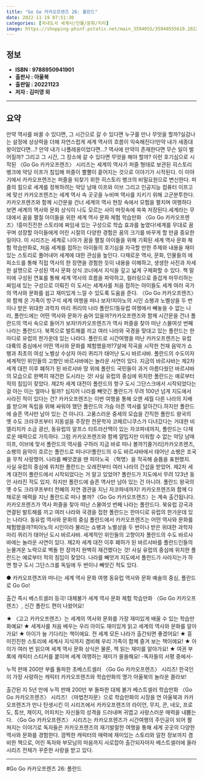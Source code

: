 ```yaml
---
title: "Go Go 카카오프렌즈 26: 폴란드"
date: 2022-11-19 07:51:30
categories: [국내도서 세계사/인물/문화/지리]
image: https://shopping-phinf.pstatic.net/main_3594055/35940555619.20221118202035.jpg
---
```


## **정보**

- **ISBN : 9788950941901**
- **출판사 : 아울북**
- **출판일 : 20221123**
- **저자 : 김미영 외**

------



## **요약**

만약 역사를 바꿀 수 있다면, 그 시간으로 갈 수 있다면 누구를 만나 무엇을 할까?실감나는 설정에 상상력을 더해 자연스럽게 세계 역사의 흐름이 익숙해진다!만약 내가 세종대왕이었다면…? 만약 내가 나폴레옹이었다면…? 역사에 만약이 존재한다면 무슨 일이 벌어질까? 그리고 그 시간, 그 장소에 갈 수 있다면 무엇을 해야 할까? 이런 호기심으로 시작된 〈Go Go 카카오프렌즈〉 시리즈는 세계의 역사가 퍼즐 형태로 보관된 히스토리 뱅크에 악당 이프가 침입해 퍼즐이 뿔뿔이 흩어지는 것으로 이야기가 시작된다. 이 이야기에서 카카오프렌즈는 퍼즐을 되찾기 위한 히스토리 뱅크의 비밀요원으로 변신한다. 퍼즐의 힘으로 세계를 정복하려는 악당 남매 이프와 이브 그리고 인공지능 컴퓨터 이프고에 맞선 카카오프렌즈는 세계 역사 속 곳곳을 누비며 역사를 지키기 위해 고군분투한다. 카카오프렌즈와 함께 시간문을 건너 세계의 역사 현장 속에서 모험을 펼치며 여행하다 보면 세계의 역사와 문화 상식이 나도 모르는 사이 머릿속에 쏙쏙 저장된다.세계라는 무대에서 꿈을 펼칠 아이들을 위한 세계 역사 문화 체험 학습만화 〈Go Go 카카오프렌즈〉!흥미진진한 스토리에 짜임새 있는 구성으로 학습 효과를 높였다!세계를 무대로 꿈꾸며 성장할 아이들에게 어린 시절의 다양한 경험은 꿈의 크기를 바꾸게 할 만큼 중요한 일이다. 이 시리즈는 세계로 나아가 꿈을 펼칠 아이들을 위해 기획된 세계 역사 문화 체험 학습만화로, 처음 세계를 접하는 아이들의 호기심을 자극할 만한 주제와 내용을 재미있는 스토리로 풀어내어 세계에 대한 관심을 높인다. 다채로운 역사, 문화, 인물들의 에피소드를 통해 직접 역사의 한 장면을 경험한 듯이 내용을 이해하고, 생생한 사진과 자세한 설명으로 구성된 역사 문화 상식 코너에서 지식을 깊고 넓게 구체화할 수 있다. 책 말미에 구성된 연표를 통해 세계 역사의 흐름을 파악하고, 컬러링으로 즐겁게 마무리하는 짜임새 있는 구성으로 이뤄진 이 도서는 세계사를 처음 접하는 아이들도 세계 여러 국가의 역사와 문화를 쉽고 재미있게 느낄 수 있도록 도움을 준다. 〈Go Go 카카오프렌즈〉와 함께 온 가족이 방구석 세계 여행을 떠나 보자!피아노의 시인 쇼팽과 노벨상을 두 번이나 받은 위대한 과학자 마리 퀴리의 나라 폴란드!동유럽 여행에서 빼놓을 수 없는 나라, 폴란드에는 어떤 역사와 문화가 숨어 있을까?카카오프렌즈와 함께 시간문을 건너 폴란드의 역사 속으로 들어가 보자!카카오프렌즈가 역사 퍼즐을 찾아 떠난 스물여섯 번째 나라는 폴란드다. 북쪽으로 발트해를 끼고 여러 나라와 국경을 맞대고 있는 폴란드는 한마디로 유럽의 한가운데 있는 나라다. 폴란드로 시간여행을 떠난 카카오프렌즈는 유럽 대륙의 중심에서 어떤 역사와 문화를 체험했을까?7살에 작곡을 시작한 천재 음악가 쇼팽과 최초의 여성 노벨상 수상자 마리 퀴리가 태어난 도시 바르샤바. 폴란드의 수도이자 세계적인 위인들의 고향인 바르샤바에는 놀라운 사연이 있다. 지금의 바르샤바는 제2차 세계 대전 이후 폐허가 된 바르샤바 땅 위에 폴란드 국민들이 과거 아름다웠던 바르샤바의 모습으로 완벽히 재건한 도시라는 것! 사실 유럽의 중심에 위치한 폴란드는 예로부터 적의 침입이 잦았다. 제2차 세계 대전이 폴란드의 항구 도시 그단스크에서 시작되었다는 걸 아는 이는 얼마나 될까? 심지어 나라를 빼앗긴 폴란드가 무려 100년 넘게 지도에서 사라진 적이 있다는 건? 카카오프렌즈는 이번 여행을 통해 오랜 세월 다른 나라의 지배를 받으며 독립을 위해 싸워야 했던 폴란드의 가슴 아픈 역사를 알아간다.하지만 폴란드에 슬픈 역사만 남아 있는 건 아니다. 고풍스러운 중세의 모습을 간직한 폴란드 왕국의 옛 수도 크라쿠프부터 지동설을 주장한 천문학자 코페르니쿠스가 다녀갔다는 거대한 비엘리치카 소금 광산, 동유럽의 알프스 타트라산맥이 있는 자코파네까지, 폴란드는 다채로운 매력으로 가득하다. 그럼 카카오프렌즈와 함께 얄밉지만 미워할 수 없는 악당 남매 이프, 이브에 맞서 폴란드의 역사를 구하러 지금 바로 떠나 볼까?[줄거리]카카오프렌즈, 쇼팽의 음악이 흐르는 폴란드로 떠나다!폴란드의 수도 바르샤바에서 태어난 쇼팽은 조국을 무척 사랑했어. 나라를 빼앗겼을 땐 피아노곡 〈혁명〉을 작곡해 슬픔을 표현했지. 사실 유럽의 중심에 위치한 폴란드는 오래전부터 여러 나라의 간섭을 받았어. 제2차 세계 대전이 폴란드에서 시작되었다는 거 알고 있었어? 폴란드가 지도에서 무려 123년 동안 사라진 적도 있지. 하지만 폴란드에 슬픈 역사만 남아 있는 건 아니야. 폴란드 왕국의 옛 수도 크라쿠프부터 천혜의 자연 경관을 지닌 자코파네까지! 카카오프렌즈와 함께 다채로운 매력을 지닌 폴란드로 떠나 볼까?〈Go Go 카카오프렌즈〉는 계속 출간됩니다.카카오프렌즈가 역사 퍼즐을 찾아 떠난 스물여섯 번째 나라는 폴란드다. 북유럽 강국과 연결된 발트해를 끼고 여러 나라와 국경을 접한 폴란드는 한마디로 유럽의 한가운데 있는 나라다. 동유럽 역사와 문화의 중심 폴란드에서 카카오프렌즈는 어떤 역사와 문화를 체험했을까?피아노의 시인이라 불리는 쇼팽과 노벨상을 두 번이나 받은 위대한 과학자 마리 퀴리가 태어난 도시 바르샤바. 세계적인 위인들의 고향이자 폴란드의 수도 바르샤바에는 놀라운 사연이 있다. 제2차 세계 대전 이후 폐허가 된 바르샤바를 폴란드인들의 눈물겨운 노력으로 벽돌 한 장까지 완벽히 재건했다는 것! 사실 유럽의 중심에 위치한 폴란드는 예로부터 적의 침입이 잦았다. 나라를 빼앗겨 지도에서 폴란드가 사라지는가 하면 항구 도시 그단스크를 독일에 두 번이나 빼앗긴 적도 있다.

● 카카오프렌즈와 떠나는 세계 역사 문화 여행
동유럽 역사와 문화 예술의 중심, 폴란드로 Go Go!

출간 즉시 베스트셀러 등극! 대체불가 세계 역사 문화 체험 학습만화 〈Go Go 카카오프렌즈〉,
신간 폴란드 편이 나왔어요!

★ 〈고고 카카오프렌즈〉는 세계의 역사와 문화를 가장 재미있게 배울 수 있는 학습만화예요!
★ 세계사를 처음 배우는 우리 아이도 재미있게 읽고 세계의 역사와 문화를 알아가요!
★ 아이가 늘 기다리는 책이에요. 전 세계 모든 나라가 출간되면 좋겠어요!
★ 흥미진진한 스토리에 세계사 지식까지 겸비해 우리 가족이 함께 즐겨 보는 책이에요!
★ 아이가 여러 번 읽으며 세계 역사 문화 상식은 물론, 책 읽는 재미를 알아가요!
★ 여권 부록에 캐릭터 스티커를 붙이며 세계 여행하는 재미가 쏠쏠해요!
-독자들의 서평 중에서-

누적 판매 200만 부를 돌파한 초베스트셀러 〈Go Go 카카오프렌즈〉 시리즈!
한국인이 가장 사랑하는 캐릭터 카카오프렌즈와 학습만화의 명가 아울북의 놀라운 콜라보!

출간된 지 5년 만에 누적 판매 200만 부 돌파한 대체 불가 베스트셀러 학습만화 〈Go Go 카카오프렌즈〉 시리즈! 〈마법천자문〉으로 학습만화의 시장을 연 아울북과 카카오프렌즈가 만나 탄생시킨 이 시리즈에서 카카오프렌즈의 라이언, 무지, 콘, 네오, 프로도, 튜브, 제이지, 어피치는 자신들의 성격을 드러내며 귀엽고 사랑스러운 매력을 내뿜는다. 〈Go Go 카카오프렌즈〉 시리즈는 카카오프렌즈가 시간여행의 주인공이 되어 펼쳐지는 이야기로 독자들은 카카오프렌즈의 재기발랄한 여행을 통해 세계 곳곳의 다양한 역사와 문화를 경험한다. 깜찍한 캐릭터의 매력에 재미있는 스토리와 알찬 정보까지 겸비한 책으로, 어린 독자와 부모님의 마음까지 사로잡아 출간되자마자 베스트셀러에 올라 시리즈 전체가 꾸준한 사랑을 받고 있다.



------

#Go Go 카카오프렌즈 26: 폴란드


